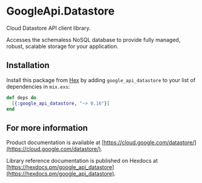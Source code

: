 # GoogleApi.Datastore

Cloud Datastore API client library.

Accesses the schemaless NoSQL database to provide fully managed, robust, scalable storage for your application.


## Installation

Install this package from [Hex](https://hex.pm) by adding
`google_api_datastore` to your list of dependencies in `mix.exs`:

```elixir
def deps do
  [{:google_api_datastore, "~> 0.16"}]
end
```

## For more information

Product documentation is available at [https://cloud.google.com/datastore/](https://cloud.google.com/datastore/).

Library reference documentation is published on Hexdocs at
[https://hexdocs.pm/google_api_datastore](https://hexdocs.pm/google_api_datastore).
